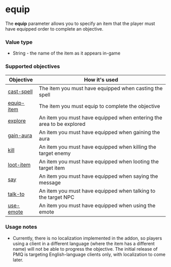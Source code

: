 # equip

The **equip** parameter allows you to specify an item that the player must have equipped order to complete an objective.

### Value type

* String - the name of the item as it appears in-game

### Supported objectives

| Objective | How it's used |
|---|---|
| [cast-spell](../objectives/cast-spell.md) | The item you must have equipped when casting the spell |
| [equip-item](../objectives/equip-item.md) | The item you must equip to complete the objective |
| [explore](../objectives/explore.md) | An item you must have equipped when entering the area to be explored |
| [gain-aura](../objectives/gain-aura.md) | An item you must have equipped when gaining the aura |
| [kill](../objectives/kill.md) | An item you must have equipped when killing the target enemy |
| [loot-item](../objectives/loot-item.md) | An item you must have equipped when looting the target item |
| [say](../objectives/say.md) | An item you must have equipped when saying the message |
| [talk-to](../objectives/talk-to.md) | An item you must have equipped when talking to the target NPC |
| [use-emote](../objectives/use-emote.md) | An item you must have equipped when using the emote |

### Usage notes

* Currently, there is no localization implemented in the addon, so players using a client in a different language (where the item has a different name) will not be able to progress the objective. The initial release of PMQ is targeting English-language clients only, with localization to come later.
